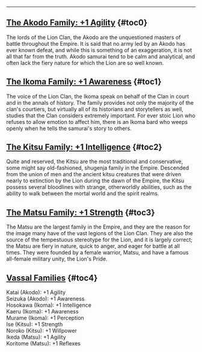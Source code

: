 ---
## <span><span style="text-decoration: underline;">The Akodo Family: +1 Agility</span></span> {#toc0}

The lords of the Lion Clan, the Akodo are the unquestioned masters of battle throughout the Empire. It is said that no army led by an Akodo has ever known defeat, and while this is something of an exaggeration, it is not all that far from the truth. Akodo samurai tend to be calm and analytical, and often lack the fiery nature for which the Lion are so well known.

## <span><span style="text-decoration: underline;">The Ikoma Family: +1 Awareness</span></span> {#toc1}

The voice of the Lion Clan, the Ikoma speak on behalf of the Clan in court and in the annals of history. The family provides not only the majority of the clan's courtiers, but virtually all of its historians and storytellers as well, studies that the Clan considers extremely important. For ever stoic Lion who refuses to allow emotion to affect him, there is an Ikoma bard who weeps openly when he tells the samurai's story to others.

## <span><span style="text-decoration: underline;">The Kitsu Family: +1 Intelligence</span></span> {#toc2}

Quite and reserved, the Kitsu are the most traditional and conservative, some might say old-fashioned, shugenja family in the Empire. Descended from the union of men and the ancient kitsu creatures that were driven nearly to extinction by the Lion during the dawn of the Empire, the Kitsu possess several bloodlines with strange, otherworldly abilities, such as the ability to walk between the mortal world and the spirit realms.

## <span><span style="text-decoration: underline;">The Matsu Family: +1 Strength</span></span> {#toc3}

The Matsu are the largest family in the Empire, and they are the reason for the image many have of the vast legions of the Lion Clan. They are also the source of the tempestuous stereotype for the Lion, and it is largely correct; the Matsu are fiery in nature, quick to anger, and eager for battle at all times. They were founded by a female warrior, Matsu, and have a famous all-female military unity, the Lion's Pride.

## <span><span style="text-decoration: underline;">Vassal Families</span></span> {#toc4}

Katai (Akodo): +1 Agility<br>
Seizuka (Akodo): +1 Awareness<br>
Hosokawa (Ikoma): +1 Intelligence<br>
Kaeru (Ikoma): +1 Awareness<br>
Murame (Ikoma): +1 Perception<br>
Ise (Kitsu): +1 Strength<br>
Noroko (Kitsu): +1 Willpower<br>
Ikeda (Matsu): +1 Agility<br>
Koritome (Matsu): +1 Reflexes

